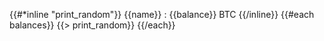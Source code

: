 {{#*inline "print_random"}}
{{name}} : {{balance}} BTC
{{/inline}}
{{#each balances}}
  {{> print_random}}
{{/each}}
